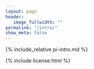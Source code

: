 ```yaml
---
layout: page
header:
   image_fullwidth: ""
permalink: "/intro/"
show_meta: false
---
```


{% include_relative pi-intro.md %}

{% include license.html %}
